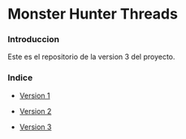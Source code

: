 <div style="text-align: justify">

# Monster Hunter Threads

### Introduccion

Este es el repositorio de la version 3 del proyecto.

### Indice

-  [Version 1](https://github.com/PeterMartEsc/monster-hunter-thread/tree/v1)

- [Version 2](https://github.com/PeterMartEsc/monster-hunter-thread/tree/v2)

- [Version 3]()

</div>